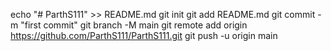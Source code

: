 echo "# ParthS111" >> README.md
git init
git add README.md
git commit -m "first commit"
git branch -M main
git remote add origin https://github.com/ParthS111/ParthS111.git
git push -u origin main